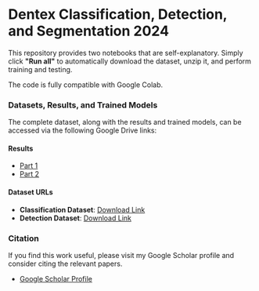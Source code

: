 # Dentex Classification, Detection, and Segmentation 2024

This repository provides two notebooks that are self-explanatory. Simply click **"Run all"** to automatically download the dataset, unzip it, and perform training and testing. 

The code is fully compatible with Google Colab.

### Datasets, Results, and Trained Models
The complete dataset, along with the results and trained models, can be accessed via the following Google Drive links:

#### Results
- [Part 1](https://drive.google.com/file/d/10BWT9Ng9Lqkh2_M4oknYLVqfqPoSu6e4/view?usp=sharing)
- [Part 2](https://drive.google.com/file/d/1E2gyaLN1O9-7oOgCKZ-UQGX1WkLXj2Bg/view?usp=sharing)

#### Dataset URLs
- **Classification Dataset**: [Download Link](https://dsets.s3.amazonaws.com/dentex/dentex-quadrant-enumeration-disease.tar.gz)
- **Detection Dataset**: [Download Link](https://dsets.s3.amazonaws.com/dentex/dentex-quadrant-enumeration.tar.gz)

### Citation
If you find this work useful, please visit my Google Scholar profile and consider citing the relevant papers.

- [Google Scholar Profile](https://scholar.google.com/citations?user=R9XAK2IAAAAJ&hl=en)
